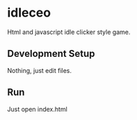 # idleceo
Html and javascript idle clicker style game.

## Development Setup

Nothing, just edit files.

## Run

Just open index.html